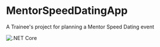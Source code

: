 # MentorSpeedDatingApp
A Trainee's project for planning a Mentor Speed Dating event

![.NET Core](https://github.com/haevg-rz/MentorSpeedDatingApp/workflows/.NET%20Core/badge.svg?branch=master)
